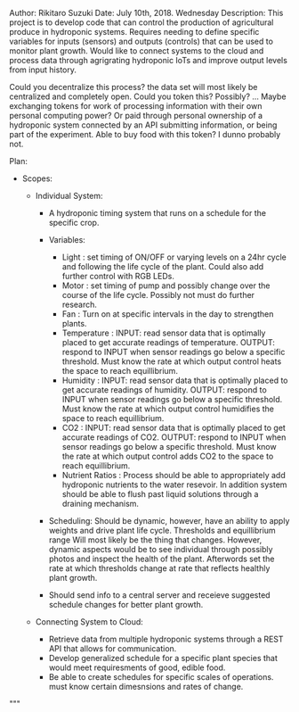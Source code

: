 Author: Rikitaro Suzuki
Date: July 10th, 2018. Wednesday
Description: 
This project is to develop code that can control the production of agricultural produce in hydroponic systems.
Requires needing to define specific variables for inputs (sensors) and outputs (controls) that can be used to monitor plant growth.
Would like to connect systems to the cloud and process data through agrigrating hydroponic IoTs and improve output levels from input history.

Could you decentralize this process? the data set will most likely be centralized and completely open. 
Could you token this? Possibly? ... Maybe exchanging tokens for work of processing information with their own personal computing power?
Or paid through personal ownership of a hydroponic system connected by an API submitting information, or being part of the experiment.
Able to buy food with this token? I dunno probably not. 

Plan:
 - Scopes:
    - Individual System:
        - A hydroponic timing system that runs on a schedule for the specific crop. 
        - Variables:
            - Light : set timing of ON/OFF or varying levels on a 24hr cycle and following the life cycle of the plant. 
                      Could also add further control with RGB LEDs.
            - Motor : set timing of pump and possibly change over the course of the life cycle. Possibly not must do further research.
            - Fan : Turn on at specific intervals in the day to strengthen plants. 
            - Temperature : 
                INPUT: read sensor data that is optimally placed to get accurate readings of temperature. 
                OUTPUT: respond to INPUT when sensor readings go below a specific threshold. 
                        Must know the rate at which output control heats the space to reach equillibrium. 
            - Humidity :
                INPUT: read sensor data that is optimally placed to get accurate readings of humidity. 
                OUTPUT: respond to INPUT when sensor readings go below a specific threshold. 
                        Must know the rate at which output control humidifies the space to reach equillibrium. 
            - CO2 :
                INPUT: read sensor data that is optimally placed to get accurate readings of CO2. 
                OUTPUT: respond to INPUT when sensor readings go below a specific threshold. 
                        Must know the rate at which output control adds CO2 to the space to reach equillibrium. 
            - Nutrient Ratios : Process should be able to appropriately add hydroponic nutrients to the water resevoir.
                                In addition system should be able to flush past liquid solutions through a draining mechanism.
    
        - Scheduling:
            Should be dynamic, however, have an ability to apply weights and drive plant life cycle. Thresholds and equillibrium range
            Will most likely be the thing that changes. However, dynamic aspects would be to see individual through possibly photos and inspect
            the health of the plant. Afterwords set the rate at which thresholds change at rate that reflects healthly plant growth. 
        
        - Should send info to a central server and receieve suggested schedule changes for better plant growth. 


    - Connecting System to Cloud:
        - Retrieve data from multiple hydroponic systems through a REST API that allows for communication. 
        - Develop generalized schedule for a specific plant species that would meet requiresments of good, edible food. 
        - Be able to create schedules for specific scales of operations. must know certain dimesnsions and rates of change. 


"""

